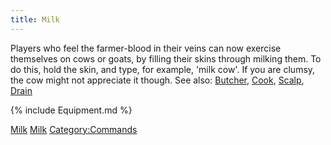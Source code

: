 ```yaml
---
title: Milk
---
```


Players who feel the farmer-blood in their veins can now exercise
themselves on cows or goats, by filling their skins through milking
them.
To do this, hold the skin, and type, for example, 'milk cow'. If you are
clumsy, the cow might not appreciate it though.
See also: [Butcher](Butcher "wikilink"), [Cook](Cook "wikilink"),
[Scalp](Scalp "wikilink"), [Drain](Drain "wikilink")

{% include Equipment.md %}

[Milk](Category:Consumables "wikilink")
[Milk](Category:Help_files "wikilink")
[Category:Commands](Category:Commands "wikilink")